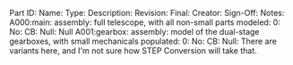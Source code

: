 Part ID: Name: Type: Description: Revision: Final: Creator: Sign-Off: Notes:
A000:main: assembly: full telescope, with all non-small parts modeled: 0: No: CB: Null: Null
A001:gearbox: assembly: model of the dual-stage gearboxes, with small mechanicals populated: 0: No: CB: Null: There are variants here, and I'm not sure how STEP Conversion will take that.



